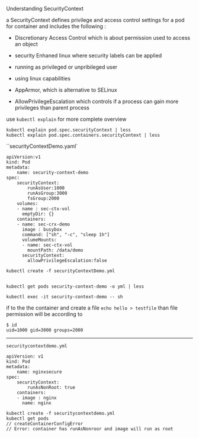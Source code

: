 Understanding SecurityContext

a SecurityContext defines privilege and access control settings for a pod for container and includes the following :

- Discretionary Access Control which is about permission used to access an object 

- security Enhaned linux where security labels can be applied 

- running  as privileged or unpribileged user 

- using linux capabilities 

- AppArmor, which is alternative to SELinux 

- AllowPrivilegeEscalation which controls if a process can gain more privileges than parent process 

use `kubectl explain` for more complete overview

```
kubectl explain pod.spec.securityContext | less
kubectl explain pod.spec.containers.securityContext | less
```

``securityContextDemo.yaml`

```
apiVersion:v1 
kind: Pod 
metadata:
    name: security-context-demo 
spec: 
    securityContext:
        runAsUser:1000
        runAsGroup:3000
        fsGroup:2000
    volumes:
    - name : sec-ctx-vol
      emptyDir: {}
    containers: 
    - name: sec-crx-demo
      image : busybox
      command: ["sh", "-c", "sleep 1h"]
      volumeMounts:
      - name: sec-ctx-vol
        mountPath: /data/demo
      securityContext:
        allowPrivilegeEscalation:false
```

```
kubectl create -f securityContextDemo.yml


kubectl get pods security-context-demo -o yml | less
```

```
kubectl exec -it security-context-demo -- sh
```

if to the the container and create a file `echo hello > testfile` than  file permission will be according to  

```
$ id 
uid=1000 gid=3000 groups=2000
```

-------------------------------------------

`securitycontextdemo.yml`

```
apiVersion: v1 
kind: Pod 
metadata: 
    name: nginxsecure 
spec: 
    securityContext:
        runAsNonRoot: true 
    containers:
    - image : nginx 
      name: nginx
```

```
kubectl create -f securitycontextdemo.yml
kubectl get pods 
// createContainerConfigError
// Error: container has runAsNonroor and image will run as root
```
